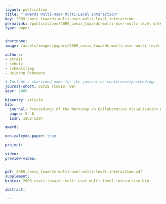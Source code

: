 ```yaml
---
layout: publication
title: "Towards Multi-User Multi-Level Interaction"
key: 2009_covis_towards-multi-user-multi-level-interaction
permalink: /publications/2009_covis_towards-multi-user-multi-level-interaction/
type: paper


shortname:
image: /assets/images/papers/2009_covis_towards-multi-user-multi-level-interaction.png

authors:
- streit
- schulz
- schmalstieg
- Heidrun Schumann

# Include a shortened name for the journal or conference/proceedings
journal-short: CoVIS (CoVIS '09)
year: 2009

bibentry: article
bib:
  journal: Proceedings of the Workshop on Collaborative Visualization on Interactive Surfaces (CoVIS '09), in conjunction with VisWeek
  pages: 5--8
  issn: 1862-5207

award: 

non-caleydo-paper: true

project:

video:
preview-video:


pdf: 2009_covis_towards-multi-user-multi-level-interaction.pdf
supplement:
bibtex: 2009_covis_towards-multi-user-multi-level-interaction.bib

abstract: 

---
```



